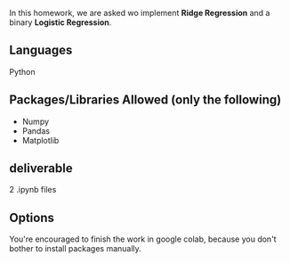 In this homework, we are asked wo implement **Ridge Regression** and a binary **Logistic Regression**.
## Languages
Python
## Packages/Libraries Allowed (**only** the following)
+ Numpy
+ Pandas
+ Matplotlib
## deliverable
2 .ipynb files
## Options
You're encouraged to finish the work in google colab, because you don't bother to install packages manually.
